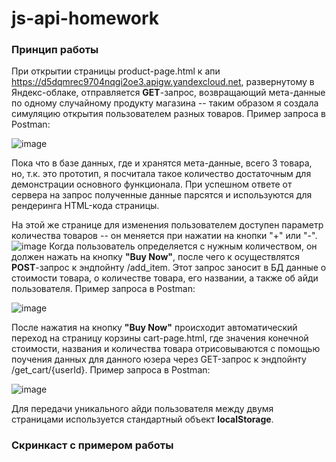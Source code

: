# js-api-homework

### Принцип работы
При открытии страницы product-page.html к апи https://d5dqmrec9704nqgi2oe3.apigw.yandexcloud.net, развернутому в Яндекс-облаке, отправляется **GET**-запрос, возвращающий  мета-данные по одному случайному продукту магазина -- таким образом я создала симуляцию открытия пользователем разных товаров. Пример запроса в Postman:

![image](https://github.com/tivakhrusheva/js-api-homework/assets/91075802/d1f78ddc-7a90-4d5f-b2c8-0daec48776cf)

Пока что в базе данных, где и хранятся мета-данные, всего 3 товара, но, т.к. это прототип, я посчитала такое количество достаточным для демонстрации основного функционала. При успешном ответе от сервера на запрос полученные данные парсятся и используются для рендеринга HTML-кода страницы. 

На этой же странице для изменения пользователем доступен параметр количества товаров -- он меняется при нажатии на кнопки "+" или "-".
![image](https://github.com/tivakhrusheva/js-api-homework/assets/91075802/fd00652d-f520-4fa3-b201-406a390776bb)
Когда пользователь определяется с нужным количеством, он должен нажать на кнопку **"Buy Now"**, после чего к осуществлятся **POST**-запрос к эндпойнту /add_item. Этот запрос заносит в БД данные о стоимости товара, о количестве товара, его названии, а также об айди пользователя. Пример запроса в Postman:

![image](https://github.com/tivakhrusheva/js-api-homework/assets/91075802/8ffd85d3-5f7b-4fc6-bd5c-0ed6445e5c01)

После нажатия на кнопку **"Buy Now"** происходит автоматический переход на страницу корзины cart-page.html, где значения конечной стоимости, названия и количества товара отрисовываются с помощью поучения данных для данного юзера через GET-запрос к эндпойнту /get_cart/{userId}. Пример запроса в Postman:

![image](https://github.com/tivakhrusheva/js-api-homework/assets/91075802/fad02f62-9bb9-4fa4-a3d7-26163cbc87cc)

Для передачи уникального айди пользователя между двумя страницами используется стандартный объект **localStorage**.
### Скринкаст с примером работы
